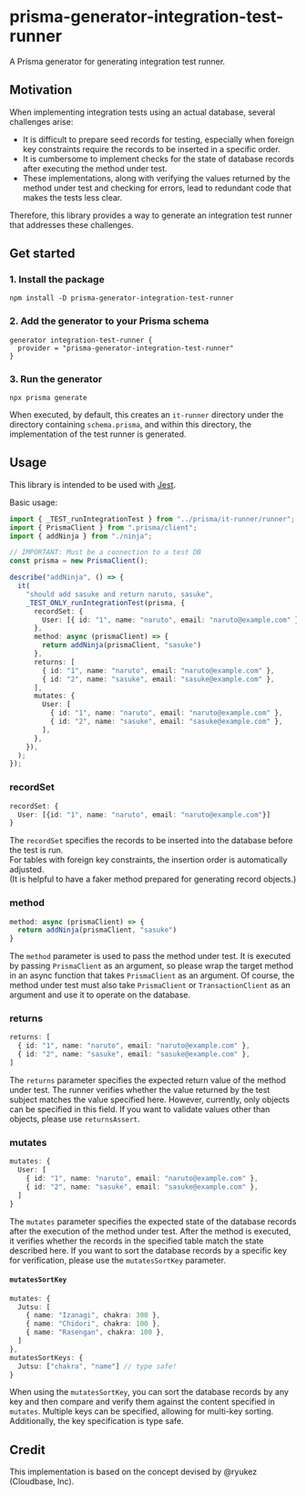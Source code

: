# prisma-generator-integration-test-runner

A Prisma generator for generating integration test runner.

## Motivation

When implementing integration tests using an actual database, several challenges arise:

- It is difficult to prepare seed records for testing, especially when foreign key constraints require the records to be inserted in a specific order.
- It is cumbersome to implement checks for the state of database records after executing the method under test.
- These implementations, along with verifying the values returned by the method under test and checking for errors, lead to redundant code that makes the tests less clear.

Therefore, this library provides a way to generate an integration test runner that addresses these challenges.

## Get started

### 1. Install the package

```shell
npm install -D prisma-generator-integration-test-runner
```

### 2. Add the generator to your Prisma schema

```prisma
generator integration-test-runner {
  provider = "prisma-generator-integration-test-runner"
}
```

### 3. Run the generator

```shell
npx prisma generate
```

When executed, by default, this creates an `it-runner` directory under the directory containing `schema.prisma`, and within this directory, the implementation of the test runner is generated.

## Usage

This library is intended to be used with [Jest](https://github.com/jestjs/jest).

Basic usage:

```ts
import { _TEST_runIntegrationTest } from "../prisma/it-runner/runner";
import { PrismaClient } from ".prisma/client";
import { addNinja } from "./ninja";

// IMPORTANT: Must be a connection to a test DB
const prisma = new PrismaClient();

describe("addNinja", () => {
  it(
    "should add sasuke and return naruto, sasuke",
    _TEST_ONLY_runIntegrationTest(prisma, {
      recordSet: {
        User: [{ id: "1", name: "naruto", email: "naruto@example.com" }],
      },
      method: async (prismaClient) => {
        return addNinja(prismaClient, "sasuke")
      },
      returns: [
        { id: "1", name: "naruto", email: "naruto@example.com" },
        { id: "2", name: "sasuke", email: "sasuke@example.com" },
      ],
      mutates: {
        User: [
          { id: "1", name: "naruto", email: "naruto@example.com" },
          { id: "2", name: "sasuke", email: "sasuke@example.com" },
        ],
      },
    }),
  );
});
```

### recordSet

```ts
recordSet: {
  User: [{id: "1", name: "naruto", email: "naruto@example.com"}]
}
```

The `recordSet` specifies the records to be inserted into the database before the test is run.  
For tables with foreign key constraints, the insertion order is automatically adjusted.  
(It is helpful to have a faker method prepared for generating record objects.)

### method

```ts
method: async (prismaClient) => {
  return addNinja(prismaClient, "sasuke")
}
```

The `method` parameter is used to pass the method under test. It is executed by passing `PrismaClient` as an argument, so please wrap the target method in an async function that takes `PrismaClient` as an argument. Of course, the method under test must also take `PrismaClient` or `TransactionClient` as an argument and use it to operate on the database.

### returns

```ts
returns: [
  { id: "1", name: "naruto", email: "naruto@example.com" },
  { id: "2", name: "sasuke", email: "sasuke@example.com" },
]
```

The `returns` parameter specifies the expected return value of the method under test. The runner verifies whether the value returned by the test subject matches the value specified here. However, currently, only objects can be specified in this field. If you want to validate values other than objects, please use `returnsAssert`.

### mutates

```ts
mutates: {
  User: [
    { id: "1", name: "naruto", email: "naruto@example.com" },
    { id: "2", name: "sasuke", email: "sasuke@example.com" },
  ]
}
```

The `mutates` parameter specifies the expected state of the database records after the execution of the method under test. After the method is executed, it verifies whether the records in the specified table match the state described here. If you want to sort the database records by a specific key for verification, please use the `mutatesSortKey` parameter.

#### `mutatesSortKey`

```ts
mutates: {
  Jutsu: [
    { name: "Izanagi", chakra: 300 },
    { name: "Chidori", chakra: 100 },
    { name: "Rasengan", chakra: 100 },
  ]
},
mutatesSortKeys: {
  Jutsu: ["chakra", "name"] // type safe!
}
```

When using the `mutatesSortKey`, you can sort the database records by any key and then compare and verify them against the content specified in `mutates`. Multiple keys can be specified, allowing for multi-key sorting. Additionally, the key specification is type safe.

## Credit

This implementation is based on the concept devised by @ryukez (Cloudbase, Inc).
